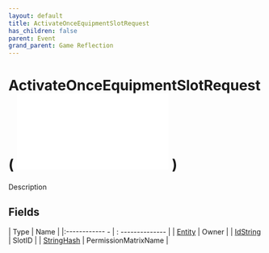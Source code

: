 ```yaml
---
layout: default
title: ActivateOnceEquipmentSlotRequest
has_children: false
parent: Event
grand_parent: Game Reflection
---
```

# ActivateOnceEquipmentSlotRequest( ![ EntityEventBase ](game-reflection/events/entity_event_base.md) )
Description 

## Fields
| Type | Name |
|:------------ - | : -------------- |
| [Entity](game-reflection/classes/entity.md) | Owner |
| [IdString](game-reflection/components/id_string.md) | SlotID |
| [StringHash](game-reflection/classes/string_hash.md) | PermissionMatrixName |
